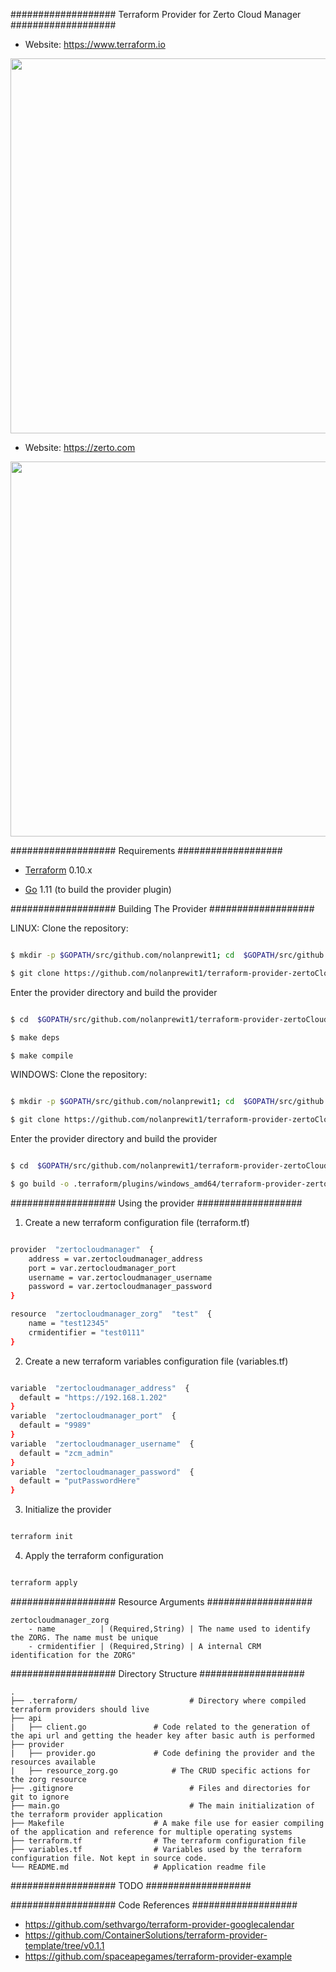 ###################
Terraform Provider for Zerto Cloud Manager
###################

- Website: https://www.terraform.io

<img  src="https://cdn.rawgit.com/hashicorp/terraform-website/master/content/source/assets/images/logo-hashicorp.svg"  width="600px">


- Website: https://zerto.com

<img  src="https://www.zerto.com/wp-content/themes/zerto_com/zerto-main-logo.png"  width="600px">

  
###################
Requirements
###################

-  [Terraform](https://www.terraform.io/downloads.html) 0.10.x

-  [Go](https://golang.org/doc/install) 1.11 (to build the provider plugin)

###################
Building The Provider
###################

LINUX:
Clone the repository:
```sh

$ mkdir -p $GOPATH/src/github.com/nolanprewit1; cd  $GOPATH/src/github.com/nolanprewit1

$ git clone https://github.com/nolanprewit1/terraform-provider-zertoCloudManager.git

```
Enter the provider directory and build the provider

```sh

$ cd  $GOPATH/src/github.com/nolanprewit1/terraform-provider-zertoCloudManager

$ make deps

$ make compile

``` 

WINDOWS:
Clone the repository:

```sh

$ mkdir -p $GOPATH/src/github.com/nolanprewit1; cd  $GOPATH/src/github.com/nolanprewit1

$ git clone https://github.com/nolanprewit1/terraform-provider-zertoCloudManager.git

```
Enter the provider directory and build the provider
```sh

$ cd  $GOPATH/src/github.com/nolanprewit1/terraform-provider-zertoCloudManager

$ go build -o .terraform/plugins/windows_amd64/terraform-provider-zertoCloudManager.exe

```
###################
Using the provider
###################

1. Create a new terraform configuration file (terraform.tf)
```sh

provider  "zertocloudmanager"  {
	address = var.zertocloudmanager_address
	port = var.zertocloudmanager_port
	username = var.zertocloudmanager_username
	password = var.zertocloudmanager_password
}

resource  "zertocloudmanager_zorg"  "test"  {
	name = "test12345"
	crmidentifier = "test0111"
}

```
2. Create a new terraform variables configuration file (variables.tf)

```sh

variable  "zertocloudmanager_address"  {
  default = "https://192.168.1.202"
}
variable  "zertocloudmanager_port"  {
  default = "9989"
}
variable  "zertocloudmanager_username"  {
  default = "zcm_admin"
}
variable  "zertocloudmanager_password"  {
  default = "putPasswordHere"
}

```

3. Initialize the provider

```sh

terraform init

```  

4. Apply the terraform configuration

```sh

terraform apply

```
###################
Resource Arguments
###################
```
zertocloudmanager_zorg
	- name          | (Required,String) | The name used to identify the ZORG. The name must be unique
	- crmidentifier	| (Required,String) | A internal CRM identification for the ZORG"
```
###################
Directory Structure
###################
```
.
├── .terraform/             			# Directory where compiled terraform providers should live
├── api						
|	├── client.go				# Code related to the generation of the api url and getting the header key after basic auth is performed
├── provider   
|	├── provider.go				# Code defining the provider and the resources available
|	├── resource_zorg.go			# The CRUD specific actions for the zorg resource
├── .gitignore              			# Files and directories for git to ignore
├── main.go                 			# The main initialization of the terraform provider application
├── Makefile					# A make file use for easier compiling of the application and reference for multiple operating systems
├── terraform.tf				# The terraform configuration file
├── variables.tf				# Variables used by the terraform configuration file. Not kept in source code. 
└── README.md					# Application readme file
```
###################
TODO
###################


###################
Code References
###################
- https://github.com/sethvargo/terraform-provider-googlecalendar
- https://github.com/ContainerSolutions/terraform-provider-template/tree/v0.1.1
- https://github.com/spaceapegames/terraform-provider-example
